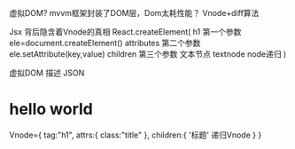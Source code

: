 虚拟DOM? 
mvvm框架封装了DOM层，Dom太耗性能？ Vnode+diff算法

Jsx 背后隐含着Vnode的真相
React.createElement(
  h1 第一个参数   ele=document.createElement()
  attributes 第二个参数 ele.setAttribute(key,value)
  children 第三个参数 文本节点 textnode node递归
)

虚拟DOM 描述 JSON
<h1 className="title">hello
  <span>world</span>
</h1>
  Vnode={
  tag:"h1",
  attrs:{
    class:"title"
  },
  children:{
    '标题'
    递归Vnode
  }
}